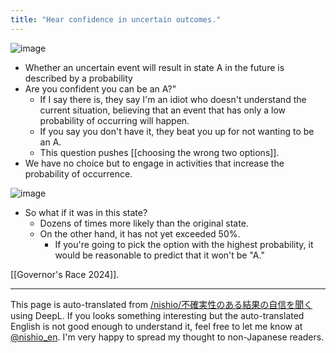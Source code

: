 ```yaml
---
title: "Hear confidence in uncertain outcomes."
---
```


![image](https://gyazo.com/b9bf1b4f4ac9062bae419b2b922c96b2/thumb/1000)

- Whether an uncertain event will result in state A in the future is described by a probability
- Are you confident you can be an A?"
    - If I say there is, they say I'm an idiot who doesn't understand the current situation, believing that an event that has only a low probability of occurring will happen.
    - If you say you don't have it, they beat you up for not wanting to be an A.
    - This question pushes [[choosing the wrong two options]].
- We have no choice but to engage in activities that increase the probability of occurrence.


![image](https://gyazo.com/2c7be93ead1a30f300af9f71ad7e47ca/thumb/1000)

- So what if it was in this state?
    - Dozens of times more likely than the original state.
    - On the other hand, it has not yet exceeded 50%.
        - If you're going to pick the option with the highest probability, it would be reasonable to predict that it won't be "A."

[[Governor's Race 2024]].

---
This page is auto-translated from [/nishio/不確実性のある結果の自信を聞く](https://scrapbox.io/nishio/不確実性のある結果の自信を聞く) using DeepL. If you looks something interesting but the auto-translated English is not good enough to understand it, feel free to let me know at [@nishio_en](https://twitter.com/nishio_en). I'm very happy to spread my thought to non-Japanese readers.